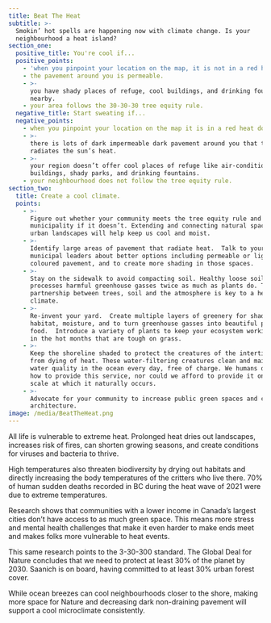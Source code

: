 ```yaml
---
title: Beat The Heat
subtitle: >-
  Smokin’ hot spells are happening now with climate change. Is your
  neighbourhood a heat island?
section_one:
  positive_title: You're cool if...
  positive_points:
    - 'when you pinpoint your location on the map, it is not in a red heat dome.'
    - the pavement around you is permeable.
    - >-
      you have shady places of refuge, cool buildings, and drinking fountains
      nearby.
    - your area follows the 30-30-30 tree equity rule.
  negative_title: Start sweating if...
  negative_points:
    - when you pinpoint your location on the map it is in a red heat dome.
    - >-
      there is lots of dark impermeable dark pavement around you that traps and
      radiates the sun’s heat.
    - >-
      your region doesn’t offer cool places of refuge like air-conditioned
      buildings, shady parks, and drinking fountains.
    - your neighbourhood does not follow the tree equity rule.
section_two:
  title: Create a cool climate.
  points:
    - >-
      Figure out whether your community meets the tree equity rule and call your
      municipality if it doesn’t. Extending and connecting natural spaces across
      urban landscapes will help keep us cool and moist.
    - >-
      Identify large areas of pavement that radiate heat.  Talk to your
      municipal leaders about better options including permeable or light
      coloured pavement, and to create more shading in those spaces.
    - >-
      Stay on the sidewalk to avoid compacting soil. Healthy loose soil
      processes harmful greenhouse gasses twice as much as plants do. The
      partnership between trees, soil and the atmosphere is key to a healthy
      climate.
    - >-
      Re-invent your yard.  Create multiple layers of greenery for shade,
      habitat, moisture, and to turn greenhouse gasses into beautiful plants and
      food.  Introduce a variety of plants to keep your ecosystem working even
      in the hot months that are tough on grass.
    - >-
      Keep the shoreline shaded to protect the creatures of the intertidal zone
      from dying of heat. These water-filtering creatures clean and maintain the
      water quality in the ocean every day, free of charge. We humans don’t know
      how to provide this service, nor could we afford to provide it on the
      scale at which it naturally occurs.
    - >-
      Advocate for your community to increase public green spaces and cooling
      architecture.
image: /media/BeatTheHeat.png
---
```


All life is vulnerable to extreme heat. Prolonged heat dries out landscapes, increases risk of fires, can shorten growing seasons, and create conditions for viruses and bacteria to thrive. 

High temperatures also threaten biodiversity by drying out habitats and directly increasing the body temperatures of the critters who live there. 70% of human sudden deaths recorded in BC during the heat wave of 2021 were due to extreme temperatures.

Research shows that communities with a lower income in Canada’s largest cities don’t have access to as much green space. This means more stress and mental health challenges that make it even harder to make ends meet and makes folks more vulnerable to heat events.

This same research points to the 3-30-300 standard. The Global Deal for Nature concludes that we need to protect at least 30% of the planet by 2030. Saanich is on board, having committed to at least 30% urban forest cover.

While ocean breezes can cool neighbourhoods closer to the shore, making more space for Nature and decreasing dark non-draining pavement will support a cool microclimate consistently.
